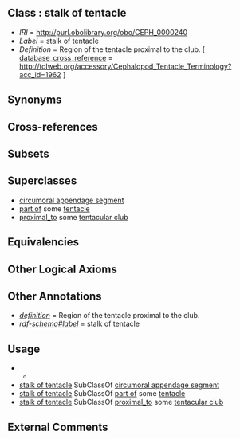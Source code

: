 
## Class : stalk of tentacle

 * *IRI* = http://purl.obolibrary.org/obo/CEPH_0000240
 * *Label* = stalk of tentacle
 * *Definition* = Region of the tentacle proximal to the club. [ [database_cross_reference](../../ef/oboInOwl#hasDbXref.md) = http://tolweb.org/accessory/Cephalopod_Tentacle_Terminology?acc_id=1962 ]

## Synonyms


## Cross-references


## Subsets


## Superclasses

 * [circumoral appendage segment](../../CEPH/07/CEPH_0000307.md)
 * [part of](../../BFO/50/BFO_0000050.md) some [tentacle](../../CEPH/56/CEPH_0000256.md)
 * [proximal_to](../../ceph#proximal/to/ceph#proximal_to.md) some [tentacular club](../../CEPH/91/CEPH_0000291.md)

## Equivalencies


## Other Logical Axioms


## Other Annotations

 * *[definition](../../IAO/15/IAO_0000115.md)* = Region of the tentacle proximal to the club.
 * *[rdf-schema#label](../../el/rdf-schema#label.md)* = stalk of tentacle

## Usage

 * -
 * [stalk of tentacle](../../CEPH/40/CEPH_0000240.md) SubClassOf [circumoral appendage segment](../../CEPH/07/CEPH_0000307.md)
 * [stalk of tentacle](../../CEPH/40/CEPH_0000240.md) SubClassOf [part of](../../BFO/50/BFO_0000050.md) some [tentacle](../../CEPH/56/CEPH_0000256.md)
 * [stalk of tentacle](../../CEPH/40/CEPH_0000240.md) SubClassOf [proximal_to](../../ceph#proximal/to/ceph#proximal_to.md) some [tentacular club](../../CEPH/91/CEPH_0000291.md)

## External Comments

